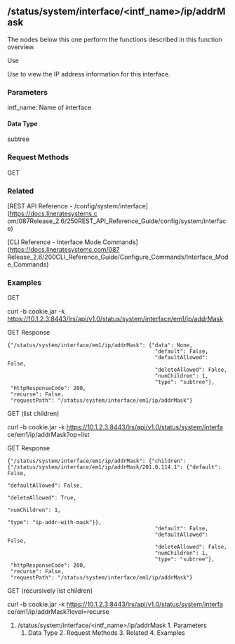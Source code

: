 ## /status/system/interface/<intf_name>/ip/addrMask

The nodes below this one perform the functions described in this function
overview.

Use

Use to view the IP address information for this interface.

### Parameters

intf_name: Name of interface

#### Data Type

subtree

### Request Methods

GET

### Related

[REST API Reference - /config/system/interface](https://docs.lineratesystems.c
om/087Release_2.6/250REST_API_Reference_Guide/config/system/interface)

[CLI Reference - Interface Mode Commands](https://docs.lineratesystems.com/087
Release_2.6/200CLI_Reference_Guide/Configure_Commands/Interface_Mode_Commands)

### Examples

GET

curl -b cookie.jar -k
https://10.1.2.3:8443/lrs/api/v1.0/status/system/interface/em1/ip/addrMask

GET Response

    
    {"/status/system/interface/em1/ip/addrMask": {"data": None,
                                                   "default": False,
                                                   "defaultAllowed": False,
                                                   "deleteAllowed": False,
                                                   "numChildren": 1,
                                                   "type": "subtree"},
     "httpResponseCode": 200,
     "recurse": False,
     "requestPath": "/status/system/interface/em1/ip/addrMask"}
    

GET (list children)

curl -b cookie.jar -k https://10.1.2.3:8443/lrs/api/v1.0/status/system/interfa
ce/em1/ip/addrMask?op=list

GET Response

    
    {"/status/system/interface/em1/ip/addrMask": {"children": {"/status/system/interface/em1/ip/addrMask/201.0.114.1": {"default": False,
                                                                                                                           "defaultAllowed": False,
                                                                                                                           "deleteAllowed": True,
                                                                                                                           "numChildren": 1,
                                                                                                                           "type": "ip-addr-with-mask"}},
                                                   "default": False,
                                                   "defaultAllowed": False,
                                                   "deleteAllowed": False,
                                                   "numChildren": 1,
                                                   "type": "subtree"},
     "httpResponseCode": 200,
     "recurse": False,
     "requestPath": "/status/system/interface/em1/ip/addrMask"}
    

GET (recursively list children)

curl -b cookie.jar -k https://10.1.2.3:8443/lrs/api/v1.0/status/system/interfa
ce/em1/ip/addrMask?level=recurse

  1. /status/system/interface/<intf_name>/ip/addrMask
    1. Parameters
      1. Data Type
    2. Request Methods
    3. Related
    4. Examples

